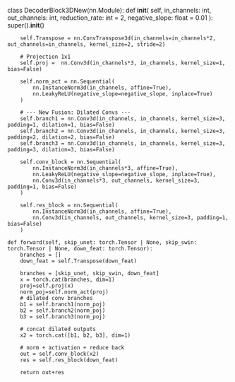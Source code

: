 class DecoderBlock3DNew(nn.Module):
    def __init__(
        self,
        in_channels: int,
        out_channels: int,
        reduction_rate: int = 2,
        negative_slope: float = 0.01
    ):
        super().__init__()

        self.Transpose = nn.ConvTranspose3d(in_channels=in_channels*2, out_channels=in_channels, kernel_size=2, stride=2)

        # Projection 1x1
        self.proj =  nn.Conv3d(in_channels*3, in_channels, kernel_size=1, bias=False)

        self.norm_act = nn.Sequential(
            nn.InstanceNorm3d(in_channels, affine=True),
            nn.LeakyReLU(negative_slope=negative_slope, inplace=True)
        )

        # --- New Fusion: Dilated Convs ---
        self.branch1 = nn.Conv3d(in_channels, in_channels, kernel_size=3, padding=1, dilation=1, bias=False)
        self.branch2 = nn.Conv3d(in_channels, in_channels, kernel_size=3, padding=2, dilation=2, bias=False)
        self.branch3 = nn.Conv3d(in_channels, in_channels, kernel_size=3, padding=3, dilation=3, bias=False)
        
        self.conv_block = nn.Sequential(
            nn.InstanceNorm3d(in_channels*3, affine=True),
            nn.LeakyReLU(negative_slope=negative_slope, inplace=True),
            nn.Conv3d(in_channels*3, out_channels, kernel_size=3, padding=1, bias=False)
        )
 
        self.res_block = nn.Sequential(
            nn.InstanceNorm3d(in_channels, affine=True),
            nn.Conv3d(in_channels, out_channels, kernel_size=3, padding=1, bias=False)
        )

    def forward(self, skip_unet: torch.Tensor | None, skip_swin: torch.Tensor | None, down_feat: torch.Tensor):
        branches = []
        down_feat = self.Transpose(down_feat)

        branches = [skip_unet, skip_swin, down_feat]
        x = torch.cat(branches, dim=1)
        proj=self.proj(x)
        norm_poj=self.norm_act(proj) 
        # dilated conv branches
        b1 = self.branch1(norm_poj)
        b2 = self.branch2(norm_poj)
        b3 = self.branch3(norm_poj)

        # concat dilated outputs
        x2 = torch.cat([b1, b2, b3], dim=1)

        # norm + activation + reduce back
        out = self.conv_block(x2)
        res = self.res_block(down_feat)

        return out+res
